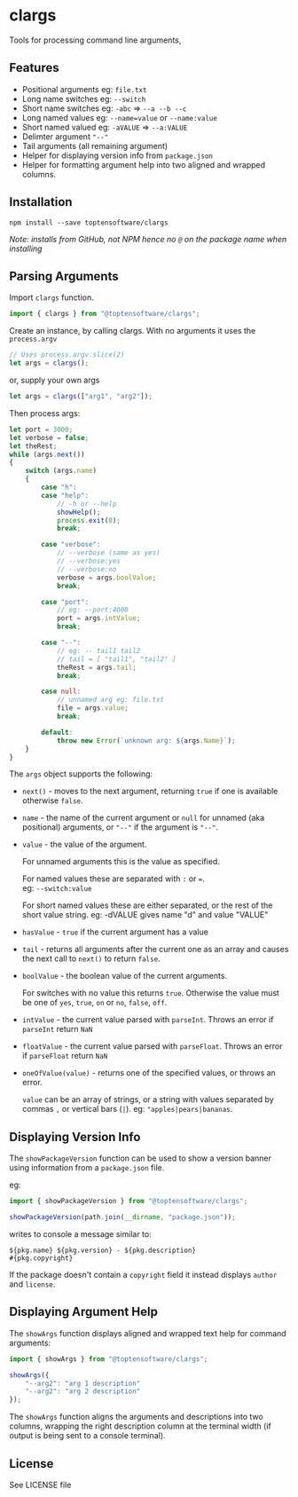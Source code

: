 # clargs

Tools for processing command line arguments,

## Features

* Positional arguments eg: `file.txt`
* Long name switches eg: `--switch`
* Short name switches eg: `-abc` => `--a --b --c`
* Long named values eg: `--name=value` or `--name:value`
* Short named valued eg: `-aVALUE` => `--a:VALUE`
* Delimter argument `"--"`
* Tail arguments (all remaining argument)
* Helper for displaying version info from `package.json`
* Helper for formatting argument help into two aligned and wrapped
  columns.

## Installation

```
npm install --save toptensoftware/clargs
```

*Note: installs from GitHub, not NPM hence no `@` on the package name
when installing*

## Parsing Arguments

Import `clargs` function.

```js
import { clargs } from "@toptensoftware/clargs";
```

Create an instance, by calling clargs.  With no arguments
it uses the `process.argv`

```js
// Uses process.argv.slice(2)
let args = clargs();     
```

or, supply your own args

```js
let args = clargs(["arg1", "arg2"]);
```

Then process args:

```js
let port = 3000;
let verbose = false;
let theRest;
while (args.next())
{
    switch (args.name)
    {
        case "h": 
        case "help":
            // -h or --help
            showHelp();
            process.exit(0);
            break;

        case "verbose": 
            // --verbose (same as yes)
            // --verbose:yes 
            // --verbose:no
            verbose = args.boolValue;
            break;

        case "port":    
            // eg: --port:4000
            port = args.intValue;
            break;

        case "--":
            // eg: -- tail1 tail2
            // tail = [ "tail1", "tail2" ]
            theRest = args.tail;
            break;

        case null:
            // unnamed arg eg: file.txt
            file = args.value;
            break;

        default:
            throw new Error(`unknown arg: ${args.Name}`);
    }
}
```

The `args` object supports the following:

* `next()` - moves to the next argument, returning `true` if one is available
  otherwise `false`.

* `name` - the name of the current argument or `null` for unnamed (aka positional) arguments, or `"--"` if the argument is `"--"`.

* `value` - the value of the argument.

  For unnamed arguments this is the value as specified.

  For named values these are separated with `:` or `=`.  
  eg: `--switch:value`

  For short named values these are either separated, or the rest of 
  the short value string.  eg: -dVALUE gives name "d" and value "VALUE"

* `hasValue` - `true` if the current argument has a value

* `tail` - returns all arguments after the current one as an array and
  causes the next call to `next()` to return `false`.

* `boolValue` - the boolean value of the current arguments.  

  For switches
  with no value this returns `true`.  Otherwise the value must be one of
  `yes`, `true`, `on` or `no`, `false`, `off`.

* `intValue` - the current value parsed with `parseInt`.  Throws an error
  if `parseInt` return `NaN`

* `floatValue` - the current value parsed with `parseFloat`.  Throws an 
  error if `parseFloat` return `NaN`

* `oneOfValue(value)` - returns one of the specified values, or throws an
  error.  
  
  `value` can be an array of strings, or a string with values
  separated by commas `,` or vertical bars (`|`).  eg: `"apples|pears|bananas`.



## Displaying Version Info

The `showPackageVersion` function can be used to show a version banner using information from a `package.json` file.

eg: 

```js
import { showPackageVersion } from "@toptensoftware/clargs";

showPackageVersion(path.join(__dirname, "package.json"));
```

writes to console a message similar to:

```
${pkg.name} ${pkg.version} - ${pkg.description}
#{pkg.copyright}
```

If the package doesn't contain a `copyright` field it instead displays `author` and `license`.


## Displaying Argument Help

The `showArgs` function displays aligned and wrapped
text help for command arguments:

```js
import { showArgs } from "@toptensoftware/clargs";

showArgs({
    "--arg2": "arg 1 description"
    "--arg2": "arg 2 description"
});
```

The `showArgs` function aligns the arguments and descriptions into two columns, wrapping the right description column at the terminal width (if output is being sent to a console terminal).

## License

See LICENSE file
